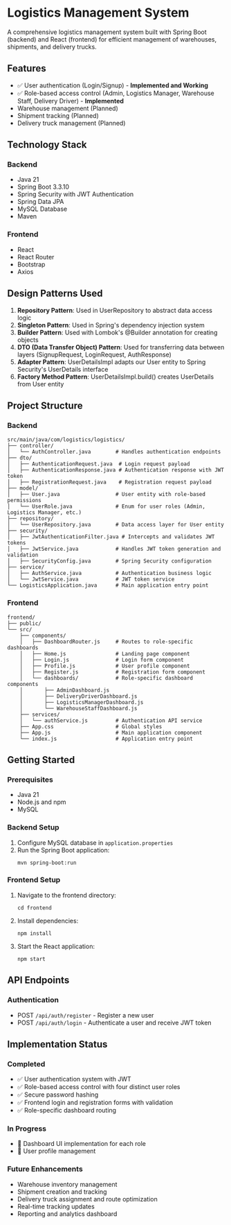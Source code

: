 # Logistics Management System

A comprehensive logistics management system built with Spring Boot (backend) and React (frontend) for efficient management of warehouses, shipments, and delivery trucks.

## Features

- ✅ User authentication (Login/Signup) - **Implemented and Working**
- ✅ Role-based access control (Admin, Logistics Manager, Warehouse Staff, Delivery Driver) - **Implemented**
- Warehouse management (Planned)
- Shipment tracking (Planned)
- Delivery truck management (Planned)

## Technology Stack

### Backend
- Java 21
- Spring Boot 3.3.10
- Spring Security with JWT Authentication
- Spring Data JPA
- MySQL Database
- Maven

### Frontend
- React
- React Router
- Bootstrap
- Axios

## Design Patterns Used

1. **Repository Pattern**: Used in UserRepository to abstract data access logic
2. **Singleton Pattern**: Used in Spring's dependency injection system
3. **Builder Pattern**: Used with Lombok's @Builder annotation for creating objects
4. **DTO (Data Transfer Object) Pattern**: Used for transferring data between layers (SignupRequest, LoginRequest, AuthResponse)
5. **Adapter Pattern**: UserDetailsImpl adapts our User entity to Spring Security's UserDetails interface
6. **Factory Method Pattern**: UserDetailsImpl.build() creates UserDetails from User entity

## Project Structure

### Backend
```
src/main/java/com/logistics/logistics/
├── controller/
│   └── AuthController.java        # Handles authentication endpoints
├── dto/
│   ├── AuthenticationRequest.java  # Login request payload
│   ├── AuthenticationResponse.java # Authentication response with JWT token
│   ├── RegistrationRequest.java    # Registration request payload
├── model/
│   ├── User.java                  # User entity with role-based permissions
│   └── UserRole.java              # Enum for user roles (Admin, Logistics Manager, etc.)
├── repository/
│   └── UserRepository.java        # Data access layer for User entity
├── security/
│   ├── JwtAuthenticationFilter.java # Intercepts and validates JWT tokens
│   ├── JwtService.java            # Handles JWT token generation and validation
│   ├── SecurityConfig.java        # Spring Security configuration
├── service/
│   ├── AuthService.java           # Authentication business logic
│   └── JwtService.java            # JWT token service
└── LogisticsApplication.java      # Main application entry point
```

### Frontend
```
frontend/
├── public/
└── src/
    ├── components/
    │   ├── DashboardRouter.js     # Routes to role-specific dashboards
    │   ├── Home.js                # Landing page component
    │   ├── Login.js               # Login form component
    │   ├── Profile.js             # User profile component
    │   ├── Register.js            # Registration form component
    │   └── dashboards/            # Role-specific dashboard components
    │       ├── AdminDashboard.js
    │       ├── DeliveryDriverDashboard.js
    │       ├── LogisticsManagerDashboard.js
    │       └── WarehouseStaffDashboard.js
    ├── services/
    │   └── authService.js         # Authentication API service
    ├── App.css                    # Global styles
    ├── App.js                     # Main application component
    └── index.js                   # Application entry point
```

## Getting Started

### Prerequisites
- Java 21
- Node.js and npm
- MySQL

### Backend Setup
1. Configure MySQL database in `application.properties`
2. Run the Spring Boot application:
   ```
   mvn spring-boot:run
   ```

### Frontend Setup
1. Navigate to the frontend directory:
   ```
   cd frontend
   ```
2. Install dependencies:
   ```
   npm install
   ```
3. Start the React application:
   ```
   npm start
   ```

## API Endpoints

### Authentication
- POST `/api/auth/register` - Register a new user
- POST `/api/auth/login` - Authenticate a user and receive JWT token

## Implementation Status

### Completed
- ✅ User authentication system with JWT
- ✅ Role-based access control with four distinct user roles
- ✅ Secure password hashing
- ✅ Frontend login and registration forms with validation
- ✅ Role-specific dashboard routing

### In Progress
- 🔄 Dashboard UI implementation for each role
- 🔄 User profile management

### Future Enhancements
- Warehouse inventory management
- Shipment creation and tracking
- Delivery truck assignment and route optimization
- Real-time tracking updates
- Reporting and analytics dashboard
#
